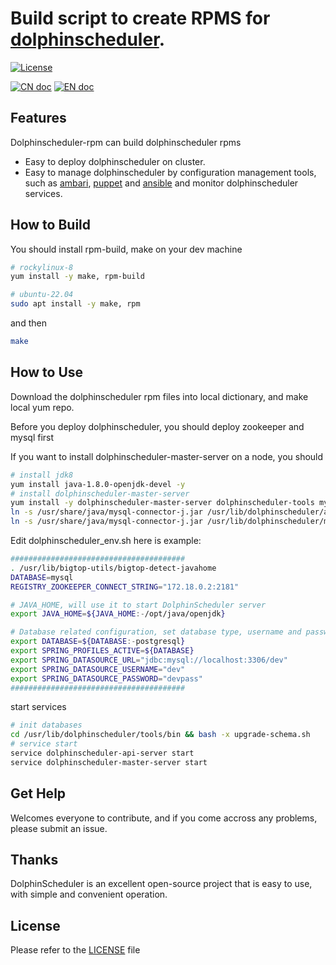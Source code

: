 Build script to create RPMS for [dolphinscheduler](https://dolphinscheduler.apache.org).
==================================================================

[![License](https://img.shields.io/badge/license-Apache%202-4EB1BA.svg)](https://www.apache.org/licenses/LICENSE-2.0.html)

[![CN doc](https://img.shields.io/badge/文档-中文版-blue.svg)](README_zh_CN.md)
[![EN doc](https://img.shields.io/badge/document-English-blue.svg)](README.md)

## Features

Dolphinscheduler-rpm can build dolphinscheduler rpms
- Easy to deploy dolphinscheduler on cluster.
- Easy to manage dolphinscheduler by configuration management tools, such as [ambari](https://ambari.apache.org/), [puppet](https://www.puppet.com/) and [ansible](https://www.ansible.com/) and monitor dolphinscheduler services.

## How to Build

You should install rpm-build, make on your dev machine


```bash
# rockylinux-8
yum install -y make, rpm-build
```

```bash
# ubuntu-22.04
sudo apt install -y make, rpm
```
and then

```bash
make
```

## How to Use

Download the dolphinscheduler rpm files into local dictionary, and make local yum repo.

Before you deploy dolphinscheduler, you should deploy zookeeper and mysql first

If you want to install dolphinscheduler-master-server on a node, you should

```bash
# install jdk8
yum install java-1.8.0-openjdk-devel -y
# install dolphinscheduler-master-server
yum install -y dolphinscheduler-master-server dolphinscheduler-tools mysql-connector-j
ln -s /usr/share/java/mysql-connector-j.jar /usr/lib/dolphinscheduler/api-server/libs/
ln -s /usr/share/java/mysql-connector-j.jar /usr/lib/dolphinscheduler/master-server/libs/
```

Edit dolphinscheduler_env.sh
here is example:

```bash
#######################################
. /usr/lib/bigtop-utils/bigtop-detect-javahome
DATABASE=mysql
REGISTRY_ZOOKEEPER_CONNECT_STRING="172.18.0.2:2181"

# JAVA_HOME, will use it to start DolphinScheduler server
export JAVA_HOME=${JAVA_HOME:-/opt/java/openjdk}

# Database related configuration, set database type, username and password
export DATABASE=${DATABASE:-postgresql}
export SPRING_PROFILES_ACTIVE=${DATABASE}
export SPRING_DATASOURCE_URL="jdbc:mysql://localhost:3306/dev"
export SPRING_DATASOURCE_USERNAME="dev"
export SPRING_DATASOURCE_PASSWORD="devpass"
#######################################
```

start services

```bash
# init databases
cd /usr/lib/dolphinscheduler/tools/bin && bash -x upgrade-schema.sh
# service start
service dolphinscheduler-api-server start
service dolphinscheduler-master-server start
```

## Get Help

Welcomes everyone to contribute, and if you come accross any problems, please submit an issue.

## Thanks

DolphinScheduler is an excellent open-source project that is easy to use, with simple and convenient operation.

## License

Please refer to the [LICENSE](https://github.com/vivostar/dolphinscheduler-rpm/blob/master/LICENSE) file
